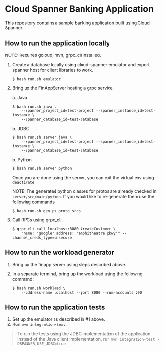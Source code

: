 # Cloud Spanner Banking Application

This repository contains a sample banking application built using Cloud Spanner.

## How to run the application locally

NOTE: Requires gcloud, mvn, grpc_cli installed.

1. Create a database locally using cloud-spanner-emulator and export spanner host
for client libraries to work.

    ```
    $ bash run.sh emulator
    ```

1. Bring up the FinAppServer hosting a grpc service.

    a. Java

    ```
    $ bash run.sh java \
        --spanner_project_id=test-project --spanner_instance_id=test-instance \
        --spanner_database_id=test-database
    ```

    b. JDBC

    ```shell
    $ bash run.sh server java \
        --spanner_project_id=test-project --spanner_instance_id=test-instance \
        --spanner_database_id=test-database
    ```

    b. Python

    ```
    $ bash run.sh server python
    ```

    Once you are done using the server, you can exit the virtual env using `deactivate`

    NOTE: The generated python classes for protos are already checked in `server/src/main/python`.
    If you would like to re-generate them use the following commands:

    ```
    $ bash run.sh gen_py_proto_srcs
    ```

2. Call RPCs using grpc_cli.

    ```
    $ grpc_cli call localhost:8080 CreateCustomer \
        "name: 'google' address: 'amphitheatre pkwy'" --channel_creds_type=insecure
    ```

## How to run the workload generator

1. Bring up the finapp server using steps described above.

2. In a separate terminal, bring up the workload using the following command:

    ```
    $ bash run.sh workload \
        --address-name localhost --port 8080 --num-accounts 200 
    ```

## How to run the application tests

1. Set up the emulator as described in #1 above.
2. Run `mvn integration-test`.

> To run the tests using the JDBC implementation of the application instead of the Java client implementation, run `mvn integration-test -DSPANNER_USE_JDBC=true`
